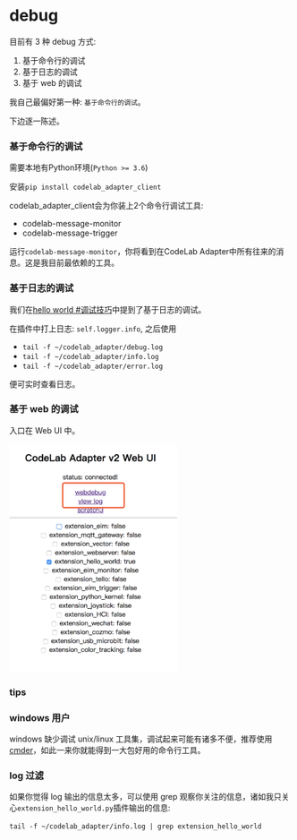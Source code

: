 # debug

目前有 3 种 debug 方式:

1.  基于命令行的调试
2.  基于日志的调试
3.  基于 web 的调试

我自己最偏好第一种: `基于命令行的调试`。

下边逐一陈述。

### 基于命令行的调试
需要本地有Python环境(`Python >= 3.6`)

安装`pip install codelab_adapter_client`

codelab_adapter_client会为你装上2个命令行调试工具:

*  codelab-message-monitor
*  codelab-message-trigger

运行`codelab-message-monitor`，你将看到在CodeLab Adapter中所有往来的消息。这是我目前最依赖的工具。

### 基于日志的调试
我们在[hello world #调试技巧](/dev_guide/helloworld/#_4)中提到了基于日志的调试。

在插件中打上日志: `self.logger.info`, 之后使用

*  `tail -f ~/codelab_adapter/debug.log`
*  `tail -f ~/codelab_adapter/info.log`
*  `tail -f ~/codelab_adapter/error.log`

便可实时查看日志。

### 基于 web 的调试

入口在 Web UI 中。

<img src="../../img/v2/adapter_webdebug_inter.png" width="300">


### tips

### windows 用户

windows 缺少调试 unix/linux 工具集，调试起来可能有诸多不便，推荐使用[cmder](https://github.com/cmderdev/cmder)，如此一来你就能得到一大包好用的命令行工具。

### log 过滤

如果你觉得 log 输出的信息太多，可以使用 grep 观察你关注的信息，诸如我只关心`extension_hello_world.py`插件输出的信息:

`tail -f ~/codelab_adapter/info.log | grep extension_hello_world`
